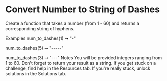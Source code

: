 # Convert Number to String of Dashes

Create a function that takes a number (from 1 - 60) and returns a corresponding string of hyphens.

Examples
num_to_dashes(1) ➞ "-"

num_to_dashes(5) ➞ "-----"

num_to_dashes(3) ➞ "---"
Notes
You will be provided integers ranging from 1 to 60.
Don't forget to return your result as a string.
If you get stuck on a challenge, find help in the Resources tab.
If you're really stuck, unlock solutions in the Solutions tab.
